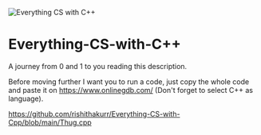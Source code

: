 ![Everything CS with C++](https://user-images.githubusercontent.com/79630997/150352138-6c1733a2-c2f0-4188-9b32-3edef26984ef.gif)

# Everything-CS-with-C++
A journey from 0 and 1 to you reading this description.

Before moving further I want you to run a code, just copy the whole code and paste it on https://www.onlinegdb.com/ (Don't forget to select C++ as language).

https://github.com/rishithakurr/Everything-CS-with-Cpp/blob/main/Thug.cpp
